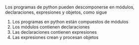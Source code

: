 Los programas de python pueden descomponerse en módulos, declaraciones, expresiones y objetos, como sigue
1. Los programas en python están compuestos de módulos
2. Los módulos contienen declaraciones
3. Las declaraciones contienen expresiones
4. Las expresiones crean y procesan objetos


